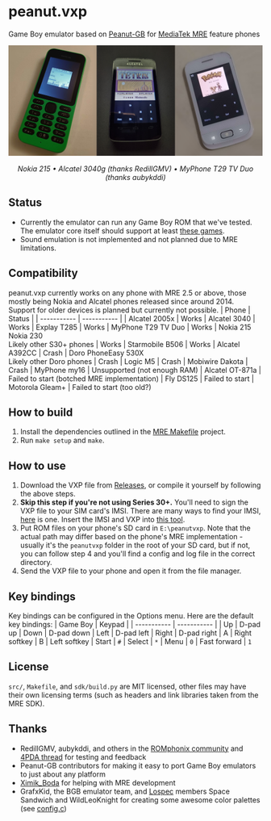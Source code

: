 # peanut.vxp
Game Boy emulator based on [Peanut-GB](https://github.com/deltabeard/Peanut-GB) for [MediaTek MRE](https://lpcwiki.miraheze.org/wiki/MAUI_Runtime_Environment) feature phones

![](img/marioland_215.jpg)
*<div style="text-align:center;">Nokia 215 • Alcatel 3040g (thanks RedillGMV) • MyPhone T29 TV Duo (thanks aubykddi)</div>*

## Status
* Currently the emulator can run any Game Boy ROM that we've tested. The emulator core itself should support at least [these games](https://github.com/deltabeard/Peanut-GB/issues/31).
* Sound emulation is not implemented and not planned due to MRE limitations.

## Compatibility
peanut.vxp currently works on any phone with MRE 2.5 or above, those mostly being Nokia and Alcatel phones released since around 2014. Support for older devices is planned but currently not possible.
| Phone | Status |
| ----------- | ----------- |
| Alcatel 2005x | Works
| Alcatel 3040 | Works
| Explay T285 | Works
| MyPhone T29 TV Duo | Works
| Nokia 215<br>Nokia 230<br>Likely other S30+ phones | Works
| Starmobile B506 | Works
| Alcatel A392CC | Crash
| Doro PhoneEasy 530X<br>Likely other Doro phones | Crash
| Logic M5 | Crash
| Mobiwire Dakota | Crash
| MyPhone my16 | Unsupported (not enough RAM)
| Alcatel OT-871a | Failed to start (botched MRE implementation)
| Fly DS125 | Failed to start
| Motorola Gleam+ | Failed to start (too old?)

## How to build
1. Install the dependencies outlined in the [MRE Makefile](https://github.com/gtrxAC/mre-makefile#dependencies) project.
2. Run `make setup` and `make`.

## How to use
1. Download the VXP file from [Releases](https://github.com/gtrxAC/peanut.vxp/releases), or compile it yourself by following the above steps.
2. **Skip this step if you're not using Series 30+.** You'll need to sign the VXP file to your SIM card's IMSI. There are many ways to find your IMSI, [here](https://github.com/raspiduino/mre-sdk/discussions/1#discussioncomment-3571276) is one. Insert the IMSI and VXP into [this tool](https://vxpatch.luxferre.top/).
3. Put ROM files on your phone's SD card in `E:\peanutvxp`. Note that the actual path may differ based on the phone's MRE implementation - usually it's the `peanutvxp` folder in the root of your SD card, but if not, you can follow step 4 and you'll find a config and log file in the correct directory.
4. Send the VXP file to your phone and open it from the file manager.

## Key bindings
Key bindings can be configured in the Options menu. Here are the default key bindings:
| Game Boy | Keypad |
| ----------- | ----------- |
| Up | D-pad up
| Down | D-pad down
| Left | D-pad left
| Right | D-pad right
| A | Right softkey
| B | Left softkey
| Start | `#`
| Select | `*`
| Menu | `0`
| Fast forward | `1`

## License
`src/`, `Makefile`, and `sdk/build.py` are MIT licensed, other files may have their own licensing terms (such as headers and link libraries taken from the MRE SDK).

## Thanks
* RedillGMV, aubykddi, and others in the [ROMphonix community](https://discord.gg/2GKuJjQagp) and [4PDA thread](https://4pda.to/forum/index.php?showtopic=501783&st=2280) for testing and feedback
* Peanut-GB contributors for making it easy to port Game Boy emulators to just about any platform
* [Ximik_Boda](https://github.com/XimikBoda) for helping with MRE development
* GrafxKid, the BGB emulator team, and [Lospec](https://lospec.com/) members Space Sandwich and WildLeoKnight for creating some awesome color palettes (see [config.c](https://github.com/gtrxAC/peanut.vxp/blob/main/src/config.c#L10))
